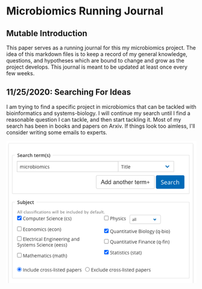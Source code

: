 # Microbiomics Running Journal

## Mutable Introduction 
This paper serves as a running journal for this my microbiomics project. The idea of this markdown files is to keep a record of my general knowledge, questions, and hypotheses which are bound to change and grow as the project develops. This journal is meant to be updated at least once every few weeks. 

## 11/25/2020: Searching For Ideas
I am trying to find a specific project in microbiomics that can be tackled with bioinformatics and systems-biology. I will continue my search until I find a reasonable question I can tackle, and then start tackling it. Most of my search has been in books and papers on Arxiv. If things look too aimless, I'll consider writing some emails to experts.  

![Arxiv](https://github.com/gltrost/Microbiomics/blob/main/Images/Arxiv.png)
